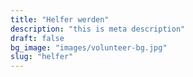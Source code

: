 ```yaml
---
title: "Helfer werden"
description: "this is meta description"
draft: false
bg_image: "images/volunteer-bg.jpg"
slug: "helfer"
---
```

